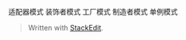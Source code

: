 适配器模式
装饰者模式
工厂模式
制造者模式
单例模式



> Written with [StackEdit](https://stackedit.io/).
<!--stackedit_data:
eyJoaXN0b3J5IjpbLTI3MTA3NDI2M119
-->